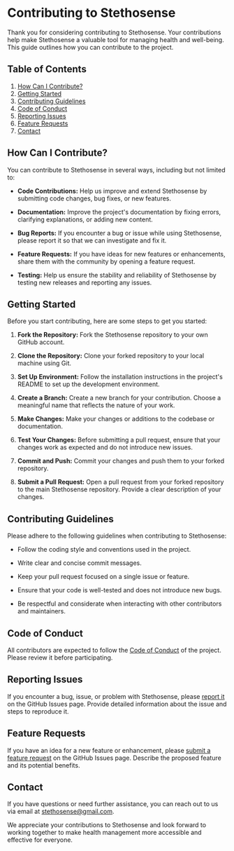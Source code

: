 # Contributing to Stethosense

Thank you for considering contributing to Stethosense. Your contributions help make Stethosense a valuable tool for managing health and well-being. This guide outlines how you can contribute to the project.

## Table of Contents

1. [How Can I Contribute?](#how-can-i-contribute)
2. [Getting Started](#getting-started)
3. [Contributing Guidelines](#contributing-guidelines)
4. [Code of Conduct](#code-of-conduct)
5. [Reporting Issues](#reporting-issues)
6. [Feature Requests](#feature-requests)
7. [Contact](#contact)

## How Can I Contribute?

You can contribute to Stethosense in several ways, including but not limited to:

- **Code Contributions:** Help us improve and extend Stethosense by submitting code changes, bug fixes, or new features.

- **Documentation:** Improve the project's documentation by fixing errors, clarifying explanations, or adding new content.

- **Bug Reports:** If you encounter a bug or issue while using Stethosense, please report it so that we can investigate and fix it.

- **Feature Requests:** If you have ideas for new features or enhancements, share them with the community by opening a feature request.

- **Testing:** Help us ensure the stability and reliability of Stethosense by testing new releases and reporting any issues.

## Getting Started

Before you start contributing, here are some steps to get you started:

1. **Fork the Repository:** Fork the Stethosense repository to your own GitHub account.

2. **Clone the Repository:** Clone your forked repository to your local machine using Git.

3. **Set Up Environment:** Follow the installation instructions in the project's README to set up the development environment.

4. **Create a Branch:** Create a new branch for your contribution. Choose a meaningful name that reflects the nature of your work.

5. **Make Changes:** Make your changes or additions to the codebase or documentation.

6. **Test Your Changes:** Before submitting a pull request, ensure that your changes work as expected and do not introduce new issues.

7. **Commit and Push:** Commit your changes and push them to your forked repository.

8. **Submit a Pull Request:** Open a pull request from your forked repository to the main Stethosense repository. Provide a clear description of your changes.

## Contributing Guidelines

Please adhere to the following guidelines when contributing to Stethosense:

- Follow the coding style and conventions used in the project.

- Write clear and concise commit messages.

- Keep your pull request focused on a single issue or feature.

- Ensure that your code is well-tested and does not introduce new bugs.

- Be respectful and considerate when interacting with other contributors and maintainers.

## Code of Conduct

All contributors are expected to follow the [Code of Conduct](CODE_OF_CONDUCT.md) of the project. Please review it before participating.

## Reporting Issues

If you encounter a bug, issue, or problem with Stethosense, please [report it](../../issues) on the GitHub Issues page. Provide detailed information about the issue and steps to reproduce it.

## Feature Requests

If you have an idea for a new feature or enhancement, please [submit a feature request](../../issues) on the GitHub Issues page. Describe the proposed feature and its potential benefits.

## Contact

If you have questions or need further assistance, you can reach out to us via email at [stethosense@gmail.com](mailto:stethosense@gmail.com).

We appreciate your contributions to Stethosense and look forward to working together to make health management more accessible and effective for everyone.
